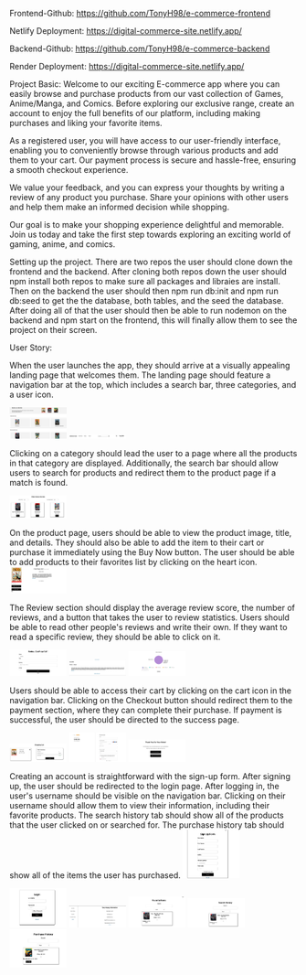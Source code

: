 Frontend-Github: https://github.com/TonyH98/e-commerce-frontend

Netlify Deployment: https://digital-commerce-site.netlify.app/

Backend-Github: https://github.com/TonyH98/e-commerce-backend

Render Deployment: https://digital-commerce-site.netlify.app/


Project Basic:
Welcome to our exciting E-commerce app where you can easily browse and purchase products from our vast collection of Games, Anime/Manga, and Comics. Before exploring our exclusive range, create an account to enjoy the full benefits of our platform, including making purchases and liking your favorite items.

As a registered user, you will have access to our user-friendly interface, enabling you to conveniently browse through various products and add them to your cart. Our payment process is secure and hassle-free, ensuring a smooth checkout experience.

We value your feedback, and you can express your thoughts by writing a review of any product you purchase. Share your opinions with other users and help them make an informed decision while shopping.

Our goal is to make your shopping experience delightful and memorable. Join us today and take the first step towards exploring an exciting world of gaming, anime, and comics.



Setting up the project. 
There are two repos the user should clone down the frontend and the backend. After cloning both repos down the user should npm install both repos to make sure all packages and libraies are install. Then on the backend the user should then npm run db:init and npm run db:seed to get the the database, both tables, and the seed the database. After doing all of that the user should then be able to run nodemon on the backend and npm start on the frontend, this will finally allow them to see the project on their screen. 



User Story: 

When the user launches the app, they should arrive at a visually appealing landing page that welcomes them. The landing page should feature a navigation bar at the top, which includes a search bar, three categories, and a user icon.

<img src="/screenshots/LandingPage.png" width="100">
<img src="/screenshots/NavBar.png" width="100">


Clicking on a category should lead the user to a page where all the products in that category are displayed. Additionally, the search bar should allow users to search for products and redirect them to the product page if a match is found.

<img src="/screenshots/Category.png" width="100">


On the product page, users should be able to view the product image, title, and details. They should also be able to add the item to their cart or purchase it immediately using the Buy Now button. The user should be able to add products to their favorites list by clicking on the heart icon.
<img src="/screenshots/ProductDetail.png" width="100">


The Review section should display the average review score, the number of reviews, and a button that takes the user to review statistics. Users should be able to read other people's reviews and write their own. If they want to read a specific review, they should be able to click on it.

<img src="/screenshots/ReviewForm.png" width="100"> 
<img src="/screenshots/ReviewSection.png" width="100"> 
<img src="/screenshots/chart.png" width="100">

Users should be able to access their cart by clicking on the cart icon in the navigation bar. Clicking on the Checkout button should redirect them to the payment section, where they can complete their purchase. If payment is successful, the user should be directed to the success page.

<img src="/screenshots/CartSection.png" width="100">


<img src="/screenshots/PaymentForm.png" width="100">


<img src="/screenshots/Success.png" width="100">

Creating an account is straightforward with the sign-up form. After signing up, the user should be redirected to the login page. After logging in, the user's username should be visible on the navigation bar. Clicking on their username should allow them to view their information, including their favorite products. The search history tab should show all of the products that the user clicked on or searched for. The purchase history tab should show all of the items the user has purchased.
<img src="/screenshots/SignupForm.png" width="100">


<img src="/screenshots/LoginForm.png" width="100">


<img src="/screenshots/UserInfo.png" width="100">


<img src="/screenshots/Favorite.png" width="100">


<img src="/screenshots/SearchHistory.png" width="100">


<img src="/screenshots/PurchaseHistory.png" width="100">
